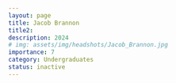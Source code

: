 ```yaml
---
layout: page
title: Jacob Brannon
title2: 
description: 2024
# img: assets/img/headshots/Jacob_Brannon.jpg
importance: 7
category: Undergraduates
status: inactive
---
```




